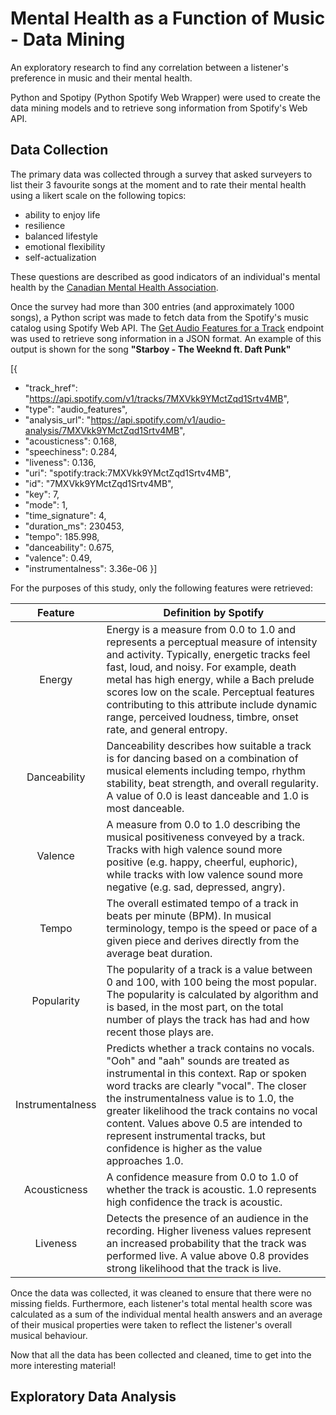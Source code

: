 # Mental Health as a Function of Music - Data Mining 

An exploratory research to find any correlation between a listener's preference in music and their mental health.

Python and Spotipy (Python Spotify Web Wrapper) were used to create the data mining models and to retrieve song information from Spotify's Web API.

## Data Collection

The primary data was collected through a survey that asked surveyers to list their 3 favourite songs at the moment and to rate their mental health using a likert scale on the following topics:

- ability to enjoy life
- resilience
- balanced lifestyle
- emotional flexibility
- self-actualization

These questions are described as good indicators of an individual's mental health by the [Canadian Mental Health Association](www.cmha.ca/mental_health/mental-health-meter/).

Once the survey had more than 300 entries (and approximately 1000 songs), a Python script was made to fetch data from the Spotify's music catalog using Spotify Web API. The  [Get Audio Features for a Track](https://developer.spotify.com/web-api/get-audio-features/) endpoint was used to retrieve song information in a JSON format. An example of this output is shown for the song <b>"Starboy - The Weeknd ft. Daft Punk"</b>

[{
- "track_href": "https://api.spotify.com/v1/tracks/7MXVkk9YMctZqd1Srtv4MB",
- "type": "audio_features",
- "analysis_url": "https://api.spotify.com/v1/audio-analysis/7MXVkk9YMctZqd1Srtv4MB",
- "acousticness": 0.168,
- "speechiness": 0.284,
- "liveness": 0.136,
- "uri": "spotify:track:7MXVkk9YMctZqd1Srtv4MB",
- "id": "7MXVkk9YMctZqd1Srtv4MB",
- "key": 7,
- "mode": 1,
- "time_signature": 4,
- "duration_ms": 230453,
- "tempo": 185.998,
- "danceability": 0.675,
- "valence": 0.49,
- "instrumentalness": 3.36e-06
}]

For the purposes of this study, only the following features were retrieved: 

| Feature  | Definition by Spotify  |
|:-:|---|
| Energy |Energy is a measure from 0.0 to 1.0 and represents a perceptual measure of intensity and activity. Typically, energetic tracks feel fast, loud, and noisy. For example, death metal has high energy, while a Bach prelude scores low on the scale. Perceptual features contributing to this attribute include dynamic range, perceived loudness, timbre, onset rate, and general entropy. |
| Danceability | Danceability describes how suitable a track is for dancing based on a combination of musical elements including tempo, rhythm stability, beat strength, and overall regularity. A value of 0.0 is least danceable and 1.0 is most danceable.  |
| Valence  |  A measure from 0.0 to 1.0 describing the musical positiveness conveyed by a track. Tracks with high valence sound more positive (e.g. happy, cheerful, euphoric), while tracks with low valence sound more negative (e.g. sad, depressed, angry).  |
| Tempo  | The overall estimated tempo of a track in beats per minute (BPM). In musical terminology, tempo is the speed or pace of a given piece and derives directly from the average beat duration. |
| Popularity  | The popularity of a track is a value between 0 and 100, with 100 being the most popular. The popularity is calculated by algorithm and is based, in the most part, on the total number of plays the track has had and how recent those plays are.  |
| Instrumentalness  | 	Predicts whether a track contains no vocals. "Ooh" and "aah" sounds are treated as instrumental in this context. Rap or spoken word tracks are clearly "vocal". The closer the instrumentalness value is to 1.0, the greater likelihood the track contains no vocal content. Values above 0.5 are intended to represent instrumental tracks, but confidence is higher as the value approaches 1.0.  |
|  Acousticness | 	A confidence measure from 0.0 to 1.0 of whether the track is acoustic. 1.0 represents high confidence the track is acoustic.  |
| Liveness  | Detects the presence of an audience in the recording. Higher liveness values represent an increased probability that the track was performed live. A value above 0.8 provides strong likelihood that the track is live. |

Once the data was collected, it was cleaned to ensure that there were no missing fields. Furthermore, each listener's total mental health score was calculated as a sum of the individual mental health answers and an average of their musical properties were taken to reflect the listener's overall musical behaviour. 

Now that all the data has been collected and cleaned, time to get into the more interesting material!

## Exploratory Data Analysis






